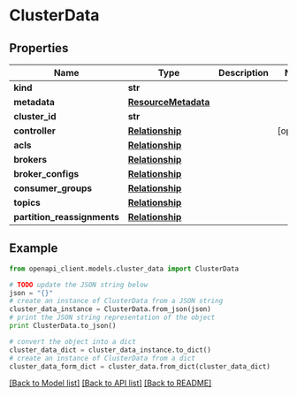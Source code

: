 # ClusterData


## Properties
Name | Type | Description | Notes
------------ | ------------- | ------------- | -------------
**kind** | **str** |  | 
**metadata** | [**ResourceMetadata**](ResourceMetadata.md) |  | 
**cluster_id** | **str** |  | 
**controller** | [**Relationship**](Relationship.md) |  | [optional] 
**acls** | [**Relationship**](Relationship.md) |  | 
**brokers** | [**Relationship**](Relationship.md) |  | 
**broker_configs** | [**Relationship**](Relationship.md) |  | 
**consumer_groups** | [**Relationship**](Relationship.md) |  | 
**topics** | [**Relationship**](Relationship.md) |  | 
**partition_reassignments** | [**Relationship**](Relationship.md) |  | 

## Example

```python
from openapi_client.models.cluster_data import ClusterData

# TODO update the JSON string below
json = "{}"
# create an instance of ClusterData from a JSON string
cluster_data_instance = ClusterData.from_json(json)
# print the JSON string representation of the object
print ClusterData.to_json()

# convert the object into a dict
cluster_data_dict = cluster_data_instance.to_dict()
# create an instance of ClusterData from a dict
cluster_data_form_dict = cluster_data.from_dict(cluster_data_dict)
```
[[Back to Model list]](../ccloud/README.md#documentation-for-models) [[Back to API list]](../ccloud/README.md#documentation-for-api-endpoints) [[Back to README]](../ccloud/README.md)



